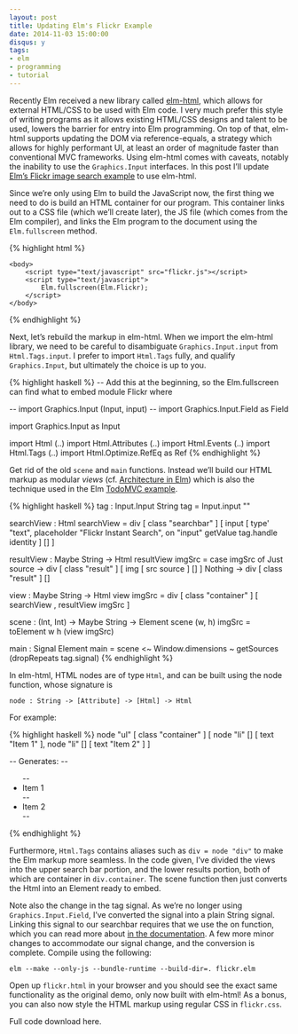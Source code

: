 ```yaml
---
layout: post
title: Updating Elm's Flickr Example
date: 2014-11-03 15:00:00
disqus: y
tags:
- elm
- programming
- tutorial
---
```


Recently Elm received a new library called [elm-html](http://elm-lang.org/blog/Blazing-Fast-Html.elm), which allows for external HTML/CSS to be used with Elm code. I very much prefer this style of writing programs as it allows existing HTML/CSS designs and talent to be used, lowers the barrier for entry into Elm programming. On top of that, elm-html supports updating the DOM via reference-equals, a strategy which allows for highly performant UI, at least an order of magnitude faster than conventional MVC frameworks. Using elm-html comes with caveats, notably the inability to use the `Graphics.Input` interfaces. In this post I’ll update [Elm’s Flickr image search example](http://elm-lang.org/edit/examples/Intermediate/Flickr.elm) to use elm-html.

Since we’re only using Elm to build the JavaScript now, the first thing we need to do is build an HTML container for our program. This container links out to a CSS file (which we’ll create later), the JS file (which comes from the Elm compiler), and links the Elm program to the document using the `Elm.fullscreen` method.

{% highlight html %}
<!DOCTYPE html>
<html>
    <head>
        <title>Flickr Image Search</title>
        <link rel="stylesheet" type="text/css" href="flickr.css" />
    </head>
 
    <body>
        <script type="text/javascript" src="flickr.js"></script>
        <script type="text/javascript">
            Elm.fullscreen(Elm.Flickr);
        </script>
    </body>
</html>
{% endhighlight %}

Next, let’s rebuild the markup in elm-html. When we import the elm-html library, we need to be careful to disambiguate `Graphics.Input.input` from `Html.Tags.input`. I prefer to import `Html.Tags` fully, and qualify `Graphics.Input`, but ultimately the choice is up to you.

{% highlight haskell %}
-- Add this at the beginning, so the Elm.fullscreen can find what to embed
module Flickr where
 
-- import Graphics.Input (Input, input)
-- import Graphics.Input.Field as Field
 
import Graphics.Input as Input
 
import Html (..)
import Html.Attributes (..)
import Html.Events (..)
import Html.Tags (..)
import Html.Optimize.RefEq as Ref
{% endhighlight %}

Get rid of the old `scene` and `main` functions. Instead we’ll build our HTML markup as modular *views* (cf. [Architecture in Elm](https://gist.github.com/evancz/2b2ba366cae1887fe621)) which is also the technique used in the Elm [TodoMVC example](https://github.com/evancz/elm-todomvc/blob/master/Todo.elm).

{% highlight haskell %}
tag : Input.Input String
tag = Input.input ""
 
searchView : Html
searchView =
    div
        [ class "searchbar" ]
        [ input [ type' "text", placeholder "Flickr Instant Search", on "input" getValue tag.handle identity ] [] ]
 
resultView : Maybe String -> Html
resultView imgSrc =
    case imgSrc of
        Just source -> div [ class "result" ] [ img [ src source ] [] ]
        Nothing -> div [ class "result" ] []
 
view : Maybe String -> Html
view imgSrc =
    div
        [ class "container" ]
        [ searchView
        , resultView imgSrc
        ]
 
scene : (Int, Int) -> Maybe String -> Element
scene (w, h) imgSrc = toElement w h (view imgSrc)
 
main : Signal Element
main = scene <~ Window.dimensions
              ~ getSources (dropRepeats tag.signal)
{% endhighlight %}

In elm-html, HTML nodes are of type `Html`, and can be built using the node function, whose signature is

```
node : String -> [Attribute] -> [Html] -> Html
```

For example:

{% highlight haskell %}
node "ul" [ class "container" ] [ node "li" [] [ text "Item 1" ], node "li" [] [ text "Item 2" ] ]
 
-- Generates:
-- <ul class="container">
--   <li>Item 1</li>
--   <li>Item 2</li>
-- </ul>
{% endhighlight %}

Furthermore, `Html.Tags` contains aliases such as `div = node "div"` to make the Elm markup more seamless. In the code given, I’ve divided the views into the upper search bar portion, and the lower results portion, both of which are container in `div.container`. The scene function then just converts the Html into an Element ready to embed.

Note also the change in the tag signal. As we’re no longer using `Graphics.Input.Field`, I’ve converted the signal into a plain String signal. Linking this signal to our searchbar requires that we use the on function, which you can read more about [in the documentation](http://library.elm-lang.org/catalog/evancz-elm-html/0.3/Html). A few more minor changes to accommodate our signal change, and the conversion is complete. Compile using the following:

```
elm --make --only-js --bundle-runtime --build-dir=. flickr.elm
```

Open up `flickr.html` in your browser and you should see the exact same functionality as the original demo, only now built with elm-html! As a bonus, you can also now style the HTML markup using regular CSS in `flickr.css`.

Full code download here.